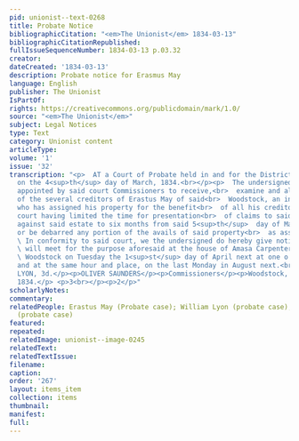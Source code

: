 ```yaml
---
pid: unionist--text-0268
title: Probate Notice
bibliographicCitation: "<em>The Unionist</em> 1834-03-13"
bibliographicCitationRepublished: 
fullIssueSequenceNumber: 1834-03-13 p.03.32
creator: 
dateCreated: '1834-03-13'
description: Probate notice for Erasmus May
language: English
publisher: The Unionist
IsPartOf: 
rights: https://creativecommons.org/publicdomain/mark/1.0/
source: "<em>The Unionist</em>"
subject: Legal Notices
type: Text
category: Unionist content
articleType: 
volume: '1'
issue: '32'
transcription: "<p>  AT a Court of Probate held in and for the District of Woodstock,
  on the 4<sup>th</sup> day of March, 1834.<br></p><p>  The undersigned having been
  appointed by said court Commissioners to receive,<br>  examine and allow the claims
  of the several creditors of Erastus May of said<br>  Woodstock, an insolvent debtor,
  who has assigned his property for the benefit<br>  of all his creditors, and said
  court having limited the time for presentation<br>  of claims to said Commissioners
  against said estate to six months from said 5<sup>th</sup>  day of March, 1834,
  or be debarred any portion of the avails of said property<br>  as assigned.<br></p><p>
  \ In conformity to said court, we the undersigned do hereby give notice that we<br>
  \ will meet for the purpose aforesaid at the house of Amasa Carpenter, in said<br>
  \ Woodstock on Tuesday the 1<sup>st</sup> day of April next at one o’clock P.M.
  and at the same hour and place, on the last Monday in August next.<br></p><p>WILLIAM
  LYON, 3d.</p><p>OLIVER SAUNDERS</p><p>Commissioners</p><p>Woodstock, March 5<sup>th</sup>,
  1834.</p> <p>3<br></p><p>2</p>"
scholarlyNotes: 
commentary: 
relatedPeople: Erastus May (Probate case); William Lyon (probate case); Oliver Saunders
  (probate case)
featured: 
repeated: 
relatedImage: unionist--image-0245
relatedText: 
relatedTextIssue: 
filename: 
caption: 
order: '267'
layout: items_item
collection: items
thumbnail: 
manifest: 
full: 
---
```

